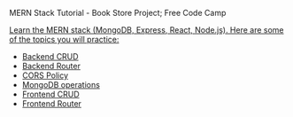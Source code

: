 MERN Stack Tutorial - Book Store Project; Free Code Camp
<a href="https://www.youtube.com/watch?v=-42K44A1oMA">

Learn the MERN stack (MongoDB, Express, React, Node.js). Here are some of the topics you will practice:
- Backend CRUD
- Backend Router
- CORS Policy
- MongoDB operations
- Frontend CRUD 
- Frontend Router 
